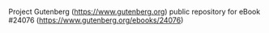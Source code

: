 Project Gutenberg (https://www.gutenberg.org) public repository for eBook #24076 (https://www.gutenberg.org/ebooks/24076)
